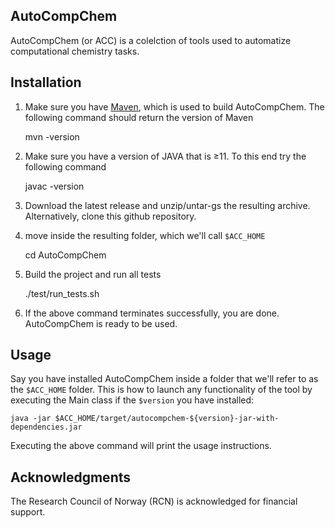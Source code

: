## AutoCompChem
AutoCompChem (or ACC) is a colelction of tools used to automatize computational chemistry tasks.

## Installation
1) Make sure you have [Maven](https://maven.apache.org/), which is used to build AutoCompChem. The following command should return the version of Maven

    mvn -version

2) Make sure you have a version of JAVA that is &ge;11. To this end try the following command
    
    javac -version

3) Download the latest release and unzip/untar-gs the resulting archive. Alternatively, clone this github repository.

4) move inside the resulting folder, which we'll call `$ACC_HOME`

    cd AutoCompChem

5) Build the project and run all tests

    ./test/run_tests.sh

6) If the above command terminates successfully, you are done. AutoCompChem is ready to be used.

## Usage
Say you have installed AutoCompChem inside a folder that we'll refer to as the `$ACC_HOME` folder. This is how to launch any functionality of the tool by executing the Main class if the `$version` you have installed:

    java -jar $ACC_HOME/target/autocompchem-${version}-jar-with-dependencies.jar

Executing the above command will print the usage instructions.


## Acknowledgments
The Research Council of Norway (RCN) is acknowledged for financial support.
